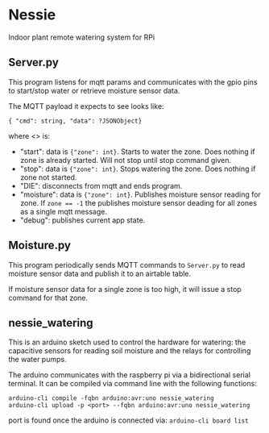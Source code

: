 
# Nessie

Indoor plant remote watering system for RPi

## Server.py

This program listens for mqtt params and communicates with the gpio pins to start/stop water or retrieve moisture sensor data. 

The MQTT payload it expects to see looks like:
```
{ "cmd": string, "data": ?JSONObject}
```
where <> is:
- "start": data is `{"zone": int}`. Starts to water the zone. Does nothing if zone is already started. Will not stop until stop command given.
- "stop": data is `{"zone": int}`. Stops watering the zone. Does nothing if zone not started.
- "DIE": disconnects from mqtt and ends program.
- "moisture": data is `{"zone": int}`. Publishes moisture sensor reading for zone. If `zone == -1` the publishes moisture sensor deading for all zones as a single mqtt message.
- "debug": publishes current app state. 

## Moisture.py

This program periodically sends MQTT commands to `Server.py` to read moisture sensor data and publish it to an airtable table. 

If moisture sensor data for a single zone is too high, it will issue a stop command for that zone.

## nessie\_watering

This is an arduino sketch used to control the hardware for watering: the capacitive sensors for reading soil moisture and the relays for controlling the water pumps.

The arduino communicates with the raspberry pi via a bidirectional serial terminal. It can be compiled via command line with the following functions:

```
arduino-cli compile -fqbn arduino:avr:uno nessie_watering
arduino-cli upload -p <port> --fqbn arduino:avr:uno nessie_watering
```

port is found once the arduino is connected via:
`arduino-cli board list`
